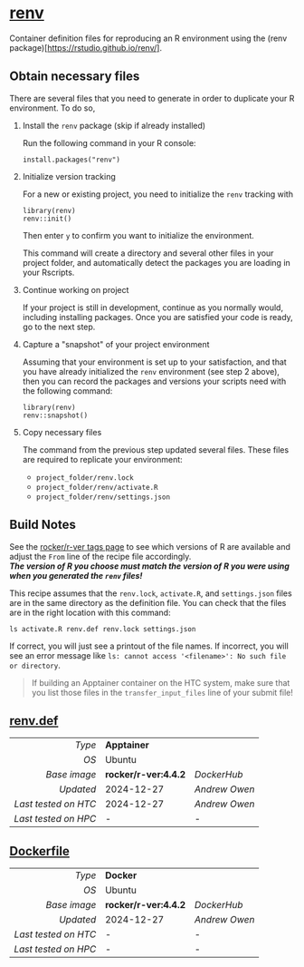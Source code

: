<!--
   Copyright 2024, Center for High Throughput Computing, University of Wisconsin - Madison

   Licensed under the Apache License, Version 2.0 (the "License");
   you may not use this file except in compliance with the License.
   You may obtain a copy of the License at

       http://www.apache.org/licenses/LICENSE-2.0

   Unless required by applicable law or agreed to in writing, software
   distributed under the License is distributed on an "AS IS" BASIS,
   WITHOUT WARRANTIES OR CONDITIONS OF ANY KIND, either express or implied.
   See the License for the specific language governing permissions and
   limitations under the License.
-->

# [renv](/software/R/renv)

Container definition files for reproducing an R environment using the (renv package)[https://rstudio.github.io/renv/]. 

## Obtain necessary files

There are several files that you need to generate in order to duplicate your R environment.
To do so,

1. Install the `renv` package (skip if already installed) 

   Run the following command in your R console:

   ```
   install.packages("renv")
   ```

2. Initialize version tracking

   For a new or existing project, you need to initialize the `renv` tracking with

   ```
   library(renv)
   renv::init()
   ```

   Then enter `y` to confirm you want to initialize the environment.

   This command will create a directory and several other files in your project folder, and automatically detect the packages you are loading in your Rscripts.

3. Continue working on project

   If your project is still in development, continue as you normally would, including installing packages.
   Once you are satisfied your code is ready, go to the next step.

4. Capture a "snapshot" of your project environment

   Assuming that your environment is set up to your satisfaction, and that you have already initialized the `renv` environment (see step 2 above), 
   then you can record the packages and versions your scripts need with the following command:

   ```
   library(renv)
   renv::snapshot()
   ```

5. Copy necessary files

   The command from the previous step updated several files.
   These files are required to replicate your environment:

   * `project_folder/renv.lock`
   * `project_folder/renv/activate.R`
   * `project_folder/renv/settings.json`

## Build Notes

See the [rocker/r-ver tags 
page](https://hub.docker.com/r/rocker/r-ver/tags) 
to see which versions of R are available
and adjust the `From` line of the recipe file accordingly.  
***The version of R you choose must match the version of R you were using when you generated the `renv` files!***

This recipe assumes that the `renv.lock`, `activate.R`, and `settings.json` files are in the same directory as the definition file.
You can check that the files are in the right location with this command:

```
ls activate.R renv.def renv.lock settings.json
```

If correct, you will just see a printout of the file names.
If incorrect, you will see an error message like `ls: cannot access '<filename>': No such file or directory`. 

> If building an Apptainer container on the HTC system, make sure that you list those files in the `transfer_input_files` line of your submit file!

## [renv.def](renv.def)

| | | |
| ---: | :--- | :--- |
| *Type* | **Apptainer** | |
| *OS* | Ubuntu | |
| *Base image* | **rocker/r-ver:4.4.2** | *DockerHub* |
| *Updated* | 2024-12-27 | *Andrew Owen* |
| *Last tested on HTC* | 2024-12-27 | *Andrew Owen* |
| *Last tested on HPC* | - | - |

## [Dockerfile](Dockerfile)

| | | |
| ---: | :--- | :--- |
| *Type* | **Docker** | |
| *OS* | Ubuntu | |
| *Base image* | **rocker/r-ver:4.4.2** | *DockerHub* |
| *Updated* | 2024-12-27 | *Andrew Owen* |
| *Last tested on HTC* | - | - |
| *Last tested on HPC* | - | - |

